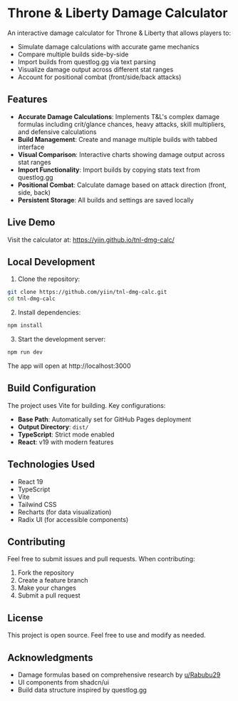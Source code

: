 # Throne & Liberty Damage Calculator

An interactive damage calculator for Throne & Liberty that allows players to:

- Simulate damage calculations with accurate game mechanics
- Compare multiple builds side-by-side
- Import builds from questlog.gg via text parsing
- Visualize damage output across different stat ranges
- Account for positional combat (front/side/back attacks)

## Features

- **Accurate Damage Calculations**: Implements T&L's complex damage formulas including crit/glance chances, heavy attacks, skill multipliers, and defensive calculations
- **Build Management**: Create and manage multiple builds with tabbed interface
- **Visual Comparison**: Interactive charts showing damage output across stat ranges
- **Import Functionality**: Import builds by copying stats text from questlog.gg
- **Positional Combat**: Calculate damage based on attack direction (front, side, back)
- **Persistent Storage**: All builds and settings are saved locally

## Live Demo

Visit the calculator at: https://yiin.github.io/tnl-dmg-calc/

## Local Development

1. Clone the repository:

```bash
git clone https://github.com/yiin/tnl-dmg-calc.git
cd tnl-dmg-calc
```

2. Install dependencies:

```bash
npm install
```

3. Start the development server:

```bash
npm run dev
```

The app will open at http://localhost:3000

## Build Configuration

The project uses Vite for building. Key configurations:

- **Base Path**: Automatically set for GitHub Pages deployment
- **Output Directory**: `dist/`
- **TypeScript**: Strict mode enabled
- **React**: v19 with modern features

## Technologies Used

- React 19
- TypeScript
- Vite
- Tailwind CSS
- Recharts (for data visualization)
- Radix UI (for accessible components)

## Contributing

Feel free to submit issues and pull requests. When contributing:

1. Fork the repository
2. Create a feature branch
3. Make your changes
4. Submit a pull request

## License

This project is open source. Feel free to use and modify as needed.

## Acknowledgments

- Damage formulas based on comprehensive research by [u/Rabubu29](https://www.reddit.com/r/throneandliberty/comments/1k2cgcp/how_does_our_stats_impact_our_skills_a_very_long/)
- UI components from shadcn/ui
- Build data structure inspired by questlog.gg

